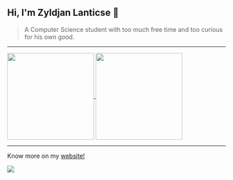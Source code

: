 ## Hi, I'm Zyldjan Lanticse 👋
> A Computer Science student with too much free time and too curious for his own good. 

<hr>

<a href="https://github.com/anuraghazra/github-readme-stats">
  <img height=200 align="center" src="https://github-readme-stats.vercel.app/api?username=Zyd8&show_icons=true&theme=dracula"/>
</a>
<a href="https://github.com/anuraghazra/convoychat">
  <img height=200 align="center" src="https://github-readme-stats.vercel.app/api/top-langs/?username=Zyd8&hide=shaderlab,css,html,HLSL,Jinja,Hack&layout=donut&theme=dracula&card_width=320""/>
</a>

<hr>


Know more on my [website!](https://lanticse.me)


![](https://komarev.com/ghpvc/?username=Zyd8&color=red&style=for-the-badge)
